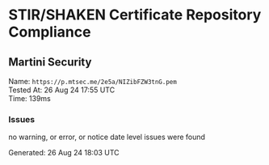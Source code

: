 # STIR/SHAKEN Certificate Repository Compliance

## Martini Security

Name: `https://p.mtsec.me/2e5a/NIZibFZW3tnG.pem`\
Tested At: 26 Aug 24 17:55 UTC\
Time: 139ms

### Issues

no warning, or error, or notice date level issues were found

Generated: 26 Aug 24 18:03 UTC
